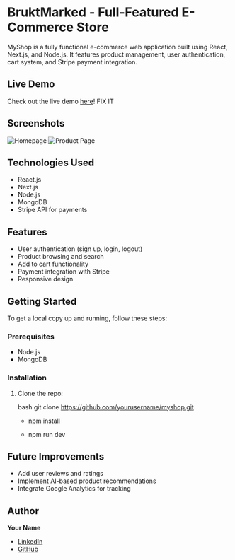 # BruktMarked - Full-Featured E-Commerce Store

MyShop is a fully functional e-commerce web application built using React, Next.js, and Node.js. It features product management, user authentication, cart system, and Stripe payment integration.

## Live Demo

Check out the live demo [here](http://myshop-live-demo.com)! FIX IT

## Screenshots

![Homepage](./screenshots/homepage.png)
![Product Page](./screenshots/product-page.png)

## Technologies Used

- React.js
- Next.js
- Node.js
- MongoDB
- Stripe API for payments

## Features

- User authentication (sign up, login, logout)
- Product browsing and search
- Add to cart functionality
- Payment integration with Stripe
- Responsive design

## Getting Started

To get a local copy up and running, follow these steps:

### Prerequisites

- Node.js
- MongoDB

### Installation

1. Clone the repo:

   bash
   git clone https://github.com/yourusername/myshop.git

   - npm install

   - npm run dev

## Future Improvements

- Add user reviews and ratings
- Implement AI-based product recommendations
- Integrate Google Analytics for tracking

## Author

**Your Name**

- [LinkedIn](https://www.linkedin.com/in/yourprofile)
- [GitHub](https://github.com/yourusername)
